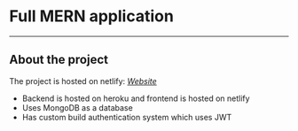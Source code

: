 # Full MERN application
---

## About the project
The project is hosted on netlify: _<a href="https://game-mania123.netlify.app/" target="_blank">Website</a>_
* Backend is hosted on heroku and frontend is hosted on netlify
* Uses MongoDB as a database
* Has custom build authentication system which uses JWT
